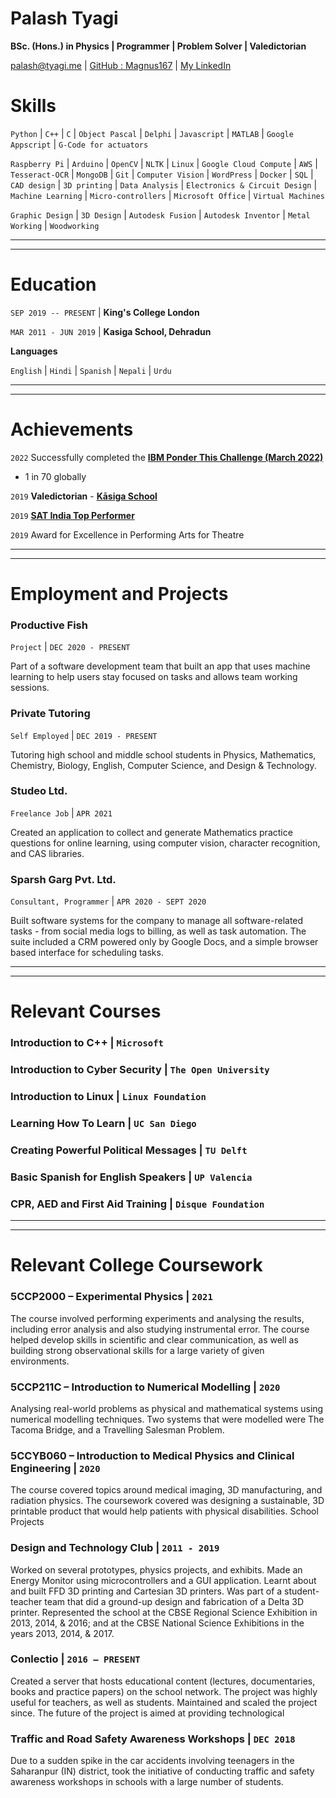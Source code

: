 <!-- ---
layout: cv
title: Isaac Newtons's CV
--- -->
# **Palash Tyagi**
**BSc. (Hons.) in Physics | Programmer | Problem Solver | Valedictorian**

<div id="webaddress">
<a href="palash@tyagi.me">palash@tyagi.me</a>
| <a href="https://github.com/Magnus167">GitHub : Magnus167</a>
| <a href="https://www.linkedin.com/in/palash-tyagi-207795191/">My LinkedIn</a>
</div>


# Skills

`Python` | `C++` | `C` | `Object Pascal` | `Delphi` | `Javascript` | `MATLAB` | `Google Appscript` | `G-Code for actuators`

`Raspberry Pi` | `Arduino` | `OpenCV` | `NLTK` | `Linux` | `Google Cloud Compute` | `AWS` | `Tesseract-OCR` | `MongoDB` | `Git` | `Computer Vision` | `WordPress` | `Docker` | `SQL` | `CAD design` | `3D printing` | `Data Analysis` | `Electronics & Circuit Design` | `Machine Learning` | `Micro-controllers` | `Microsoft Office` | `Virtual Machines`

`Graphic Design` | `3D Design` | `Autodesk Fusion` | `Autodesk Inventor` | `Metal Working` | `Woodworking`


-------------------------------
-------------------------------

# Education

`SEP 2019 -- PRESENT` |
__King's College London__

`MAR 2011 - JUN 2019` |
__Kasiga School, Dehradun__

**Languages** 

`English` | `Hindi` | `Spanish` | `Nepali` | `Urdu` 

-------------------------------
-------------------------------

# Achievements
`2022`
Successfully completed the [**IBM Ponder This Challenge (March 2022)**](https://research.ibm.com/haifa/ponderthis/challenges/March2022.html)
- 1 in 70 globally 

`2019`
**Valedictorian** - [**Kāsiga School**](https://www.kasigaschool.com/)

`2019`
[**SAT India Top Performer**](https://satsuite.collegeboard.org/)

`2019`
Award for Excellence in Performing Arts for Theatre 

-------------------------------
-------------------------------

# Employment and Projects

<!-- ## Productive Fish | `DEC 2020 - PRESENT` -->
### **Productive Fish**
`Project` | `DEC 2020 - PRESENT`

Part of a software development team that built an app that uses machine learning to help users stay focused on tasks and allows team working sessions.

### **Private Tutoring** 
`Self Employed` | `DEC 2019 - PRESENT`


Tutoring high school and middle school students in Physics, Mathematics,
Chemistry, Biology, English, Computer Science, and Design & Technology.


### **Studeo Ltd.**
`Freelance Job` | `APR 2021`

Created an application to collect and generate Mathematics practice questions for online learning, using computer vision, character recognition, and CAS libraries.


### **Sparsh Garg Pvt. Ltd.**
`Consultant, Programmer` | `APR 2020 - SEPT 2020`

Built software systems for the company to manage all software-related tasks - from social media logs to billing, as well as task automation. The suite included a CRM powered only by Google Docs, and a simple browser based interface for scheduling tasks.

-------------------------------
-------------------------------

# Relevant Courses 
### **Introduction to C++** | `Microsoft`

### **Introduction to Cyber Security** | `The Open University`
### **Introduction to Linux** | `Linux Foundation`

### **Learning How To Learn** | `UC San Diego`

### **Creating Powerful Political Messages** | `TU Delft`

### **Basic Spanish for English Speakers** | `UP Valencia`

### **CPR, AED and First Aid Training** | `Disque Foundation`


-------------------------------
-------------------------------
# Relevant College Coursework

### **5CCP2000 – Experimental Physics** | `2021`

The course involved performing experiments and analysing the results, including error analysis and also studying
instrumental error. The course helped develop skills in scientific and clear communication, as well as building strong
observational skills for a large variety of given environments.

### **5CCP211C – Introduction to Numerical Modelling** | `2020`

Analysing real-world problems as physical and mathematical systems using numerical modelling techniques. Two
systems that were modelled were The Tacoma Bridge, and a Travelling Salesman Problem.

### **5CCYB060 – Introduction to Medical Physics and Clinical Engineering** | `2020`

The course covered topics around medical imaging, 3D manufacturing, and radiation physics. The coursework
covered was designing a sustainable, 3D printable product that would help patients with physical disabilities.
School Projects

### **Design and Technology Club** | `2011 - 2019`

Worked on several prototypes, physics projects, and exhibits. Made an Energy Monitor using microcontrollers and a
GUI application. Learnt about and built FFD 3D printing and Cartesian 3D printers. Was part of a student-teacher
team that did a ground-up design and fabrication of a Delta 3D printer. Represented the school at the CBSE Regional
Science Exhibition in 2013, 2014, & 2016; and at the CBSE National Science Exhibitions in the years 2013, 2014, &
2017.

### **Conlectio** | `2016 – PRESENT`

Created a server that hosts educational content (lectures, documentaries, books and practice papers) on the school
network. The project was highly useful for teachers, as well as students. Maintained and scaled the project since. The
future of the project is aimed at providing technological

### **Traffic and Road Safety Awareness Workshops** | `DEC 2018`

Due to a sudden spike in the car accidents involving teenagers in the Saharanpur (IN) district, took the initiative of
conducting traffic and safety awareness workshops in schools with a large number of students.
